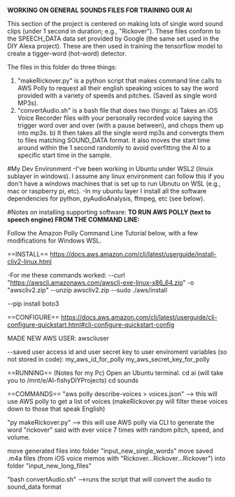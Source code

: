 **WORKING ON GENERAL SOUNDS FILES FOR TRAINING OUR AI**

This section of the project is centered on making lots of single word sound clips (under 1 second in duration; e.g., "Rickover").  These files conform to the SPEECH_DATA data set provided by Google (the same set used in the DIY Alexa project). These are then used in training the tensorflow model to create a tigger-word (hot-word) detector.

The files in this folder do three things:
1) "makeRickover.py" is a python script that makes command line calls to AWS Polly to request all their english speaking voices to say the word provided with a variety of speeds and pitches. (Saved as single word MP3s).
2) "convertAudio.sh" is a bash file that does two things:
  a) Takes an iOS Voice Recorder files with your personally recorded voice saying the trigger word over and over (with a pause between), and chops them up into mp3s. 
  b) It then takes all the single word mp3s and convergts them to files matching SOUND_DATA format. It also moves the start time around within the 1 second randomly to avoid overfitting the AI to a specific start time in the sample.

#My Dev Environment
-I've been working in Ubuntu under WSL2 (linuix sublayer in windows).  I assume any linux environment can follow this if you don't have a windows machines that is set up to run Ubnutu on WSL (e.g., mac or raspberry pi, etc).
-In my ubuntu layer I install all the software dependencies for python, pyAudioAnalysis, ffmpeg, etc (see below).

#Notes on installing supporting software:
**TO RUN AWS POLLY (text to speech engine) FROM THE COMMAND LINE:**

Follow the Amazon Polly Command Line Tutorial below, with a few modifications for Windows WSL.

==INSTALL==
https://docs.aws.amazon.com/cli/latest/userguide/install-cliv2-linux.html

-For me these commands worked: 
--curl "https://awscli.amazonaws.com/awscli-exe-linux-x86_64.zip" -o "awscliv2.zip"
--unzip awscliv2.zip
--sudo ./aws/install

--pip install boto3

==CONFIGURE==
https://docs.aws.amazon.com/cli/latest/userguide/cli-configure-quickstart.html#cli-configure-quickstart-config

MADE NEW AWS USER: awscliuser

--saved user access id and user secret key to user enviroment variables (so not stored in code):
my_aws_id_for_polly
my_aws_secret_key_for_polly

==RUNNING==
(Notes for my Pc)
Open an Ubuntu terminal.
cd ai (will take you to /mnt/e/AI-fishyDIYProjects)
cd sounds

==COMMANDS==
"aws polly describe-voices > voices.json"     --> this will use AWS polly to get a list of voices 
                                         (makeRickover.py will filter these voices down to those that speak English)

"py makeRickover.py"                          --> this will use AWS polly via CLI to generate the word
					 "rickover" said with ever voice 7 times with random pitch, speed, and volume.

move generated files into folder "input_new_single_words"
move saved .m4a files (from iOS voice memos with "Rickover...Rickover...Rickover") into folder "input_new_long_files"

"bash convertAudio.sh"                       -->runs the script that will convert the audio to sound_data format


